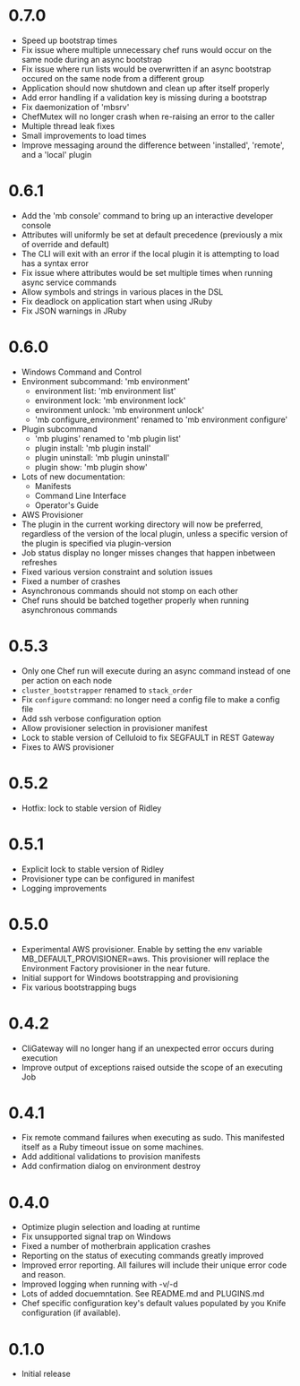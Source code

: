 # 0.7.0

* Speed up bootstrap times
* Fix issue where multiple unnecessary chef runs would occur on the same node during an async bootstrap
* Fix issue where run lists would be overwritten if an async bootstrap occured on the same node from a different group
* Application should now shutdown and clean up after itself properly
* Add error handling if a validation key is missing during a bootstrap
* Fix daemonization of 'mbsrv'
* ChefMutex will no longer crash when re-raising an error to the caller
* Multiple thread leak fixes
* Small improvements to load times
* Improve messaging around the difference between 'installed', 'remote', and a 'local' plugin

# 0.6.1

* Add the 'mb console' command to bring up an interactive developer console
* Attributes will uniformly be set at default precedence (previously a mix of override and default)
* The CLI will exit with an error if the local plugin it is attempting to load has a syntax error
* Fix issue where attributes would be set multiple times when running async service commands
* Allow symbols and strings in various places in the DSL
* Fix deadlock on application start when using JRuby
* Fix JSON warnings in JRuby

# 0.6.0

* Windows Command and Control
* Environment subcommand: 'mb environment'
  * environment list: 'mb environment list'
  * environment lock: 'mb environment lock'
  * environment unlock: 'mb environment unlock'
  * 'mb configure_environment' renamed to 'mb environment configure'
* Plugin subcommand
  * 'mb plugins' renamed to 'mb plugin list'
  * plugin install: 'mb plugin install'
  * plugin uninstall: 'mb plugin uninstall'
  * plugin show: 'mb plugin show'
* Lots of new documentation:
  * Manifests
  * Command Line Interface
  * Operator's Guide
* AWS Provisioner
* The plugin in the current working directory will now be preferred, regardless of the version of the local plugin, unless a specific version of the plugin is specified via plugin-version
* Job status display no longer misses changes that happen inbetween refreshes
* Fixed various version constraint and solution issues
* Fixed a number of crashes
* Asynchronous commands should not stomp on each other
* Chef runs should be batched together properly when running asynchronous commands

# 0.5.3

* Only one Chef run will execute during an async command instead of one per action on each node
* `cluster_bootstrapper` renamed to `stack_order`
* Fix `configure` command: no longer need a config file to make a config file
* Add ssh verbose configuration option
* Allow provisioner selection in provisioner manifest
* Lock to stable version of Celluloid to fix SEGFAULT in REST Gateway
* Fixes to AWS provisioner

# 0.5.2

* Hotfix: lock to stable version of Ridley

# 0.5.1

* Explicit lock to stable version of Ridley
* Provisioner type can be configured in manifest
* Logging improvements

# 0.5.0

* Experimental AWS provisioner. Enable by setting the env variable MB_DEFAULT_PROVISIONER=aws. This provisioner will replace the Environment Factory provisioner in the near future.
* Initial support for Windows bootstrapping and provisioning
* Fix various bootstrapping bugs

# 0.4.2

* CliGateway will no longer hang if an unexpected error occurs during execution
* Improve output of exceptions raised outside the scope of an executing Job

# 0.4.1

* Fix remote command failures when executing as sudo. This manifested itself as a Ruby timeout issue on some machines.
* Add additional validations to provision manifests
* Add confirmation dialog on environment destroy

# 0.4.0

* Optimize plugin selection and loading at runtime
* Fix unsupported signal trap on Windows
* Fixed a number of motherbrain application crashes
* Reporting on the status of executing commands greatly improved
* Improved error reporting. All failures will include their unique error code and reason.
* Improved logging when running with -v/-d
* Lots of added docuemntation. See README.md and PLUGINS.md
* Chef specific configuration key's default values populated by you Knife configuration (if available).

# 0.1.0

* Initial release

